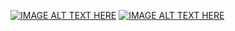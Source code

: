 [![IMAGE ALT TEXT HERE](https://img.youtube.com/vi/8fx0M9WFZVo/0.jpg
)]([https://www.youtube.com/watch?v=YOUTU...](https://www.youtube.com/watch?v=8fx0M9WFZVo))
[![IMAGE ALT TEXT HERE](https://img.youtube.com/vi/hpDMPJHT1JY/0.jpg
)]([[https://www.youtube.com/watch?v=YOUTU...](https://www.youtube.com/watch?v=hpDMPJHT1JY)](https://www.youtube.com/watch?v=8fx0M9WFZVo))
